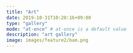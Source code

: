 ```yaml
---
title: "Art"
date: 2019-10-31T10:20:16+09:00
type: "gallery"
mode: "at-once" # at-once is a default value
description: "art gallery"
image: images/feature2/bam.png
---
```

